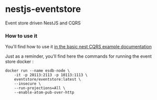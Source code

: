 # nestjs-eventstore

Event store driven NestJS and CQRS

### How to use it

You'll find how to use it [in the basic nest CQRS example documentation](./examples/README.md)

Just as a reminder, you'll find here the commands for running the event store docker :

```
docker run --name esdb-node \
    -it -p 20113:2113 -p 10113:1113 \
    eventstore/eventstore:latest \
    --insecure \
    --run-projections=All \
    --enable-atom-pub-over-http
```

